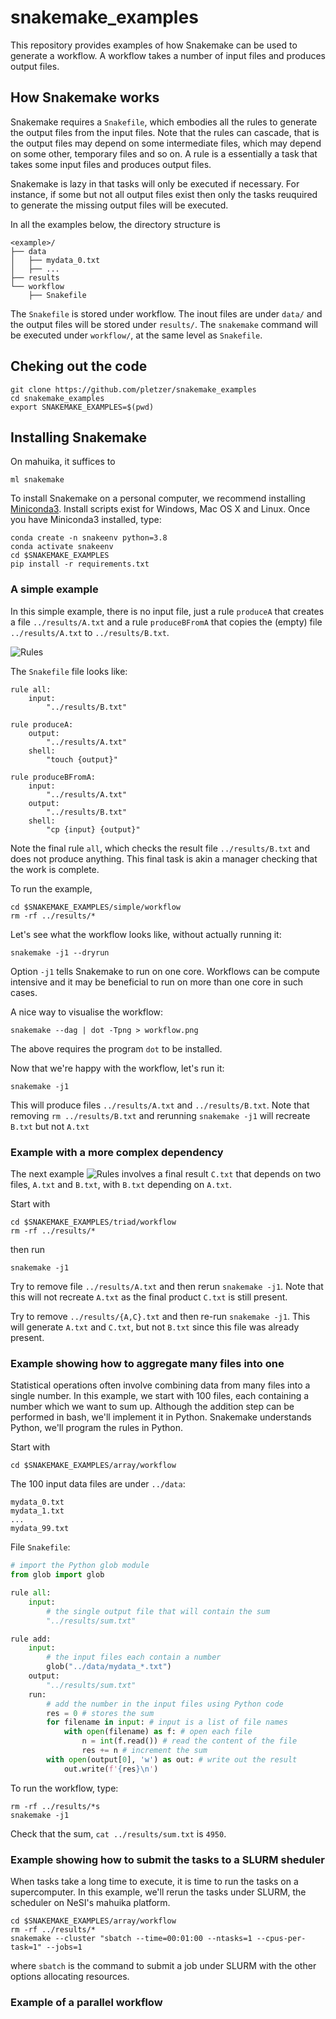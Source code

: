 # snakemake_examples

This repository provides examples of how Snakemake can be used to generate a workflow. A workflow takes a number of input files and produces output files.

## How Snakemake works

Snakemake requires a `Snakefile`, which embodies all the rules to generate the output files from the input files. Note that the rules can cascade, that is the output files may depend on some intermediate files, which may depend on some other, temporary files and so on. A rule is a essentially a task that takes some input files and produces output files. 

Snakemake is lazy in that tasks will only be executed if necessary. For instance, if some but not all output files exist then only the tasks reuquired to generate the missing output files will be executed.

In all the examples below, the directory structure is
```
<example>/
├── data
│   ├── mydata_0.txt
│   ├── ...
├── results
└── workflow
    ├── Snakefile
```
The `Snakefile` is stored under workflow. The inout files are under `data/` and the output files will be stored under `results/`. The `snakemake` command will be executed under `workflow/`, at the same level as `Snakefile`.


## Cheking out the code

```
git clone https://github.com/pletzer/snakemake_examples
cd snakemake_examples
export SNAKEMAKE_EXAMPLES=$(pwd)
```

## Installing Snakemake

On mahuika, it suffices to 
```
ml snakemake
```

To install Snakemake on a personal computer, we recommend installing [Miniconda3](https://docs.conda.io/projects/conda/en/latest/user-guide/install/download.html). 
Install scripts exist for Windows, Mac OS X and Linux. Once you have Miniconda3 installed, type:
```
conda create -n snakeenv python=3.8
conda activate snakeenv
cd $SNAKEMAKE_EXAMPLES
pip install -r requirements.txt
```

### A simple example

In this simple example, there is no input file, just a rule `produceA` that creates a file `../results/A.txt` and a rule `produceBFromA` that copies the (empty) file `../results/A.txt` to `../results/B.txt`. 

![Rules](https://github.com/pletzer/snakemake_examples/blob/main/images/simple/worflow.png)


The `Snakefile` file looks like:
```
rule all:
	input:
		"../results/B.txt"

rule produceA:
	output:
		"../results/A.txt"
	shell:
		"touch {output}"

rule produceBFromA:
	input:
		"../results/A.txt"
	output:
		"../results/B.txt"
	shell:
		"cp {input} {output}"
```
Note the final rule `all`, which checks the result file `../results/B.txt` and does not produce anything. This final task is akin a manager checking that the work is complete. 

To run the example, 
```
cd $SNAKEMAKE_EXAMPLES/simple/workflow
rm -rf ../results/*
```

Let's see what the workflow looks like, without actually running it:
```
snakemake -j1 --dryrun
```

Option `-j1` tells Snakemake to run on one core. Workflows can be compute intensive and it may be beneficial to run on more than one core in such cases.

A nice way to visualise the workflow:
```
snakemake --dag | dot -Tpng > workflow.png
```
The above requires the program `dot` to be installed.

Now that we're happy with the workflow, let's run it:
```
snakemake -j1
```

This will produce files `../results/A.txt` and `../results/B.txt`. Note that removing `rm ../results/B.txt` and rerunning `snakemake -j1` will recreate `B.txt` but not `A.txt`

### Example with a more complex dependency

The next example
![Rules](https://github.com/pletzer/snakemake_examples/blob/main/images/triad/workflow.png)
involves a final result `C.txt` that depends on two files, `A.txt` and `B.txt`, with `B.txt` depending on `A.txt`.

Start with 
```
cd $SNAKEMAKE_EXAMPLES/triad/workflow
rm -rf ../results/*
```
then run
```
snakemake -j1
```

Try to remove file `../results/A.txt` and then rerun `snakemake -j1`. Note that this will not recreate `A.txt` as the final product `C.txt` is still present. 

Try to remove `../results/{A,C}.txt` and then re-run `snakemake -j1`. This will generate `A.txt` and `C.txt`, but not `B.txt` since this file was already present.

### Example showing how to aggregate many files into one

Statistical operations often involve combining data from many files into a single number. In this example, we start with 100 files, each containing a number which we want to sum up. Although the addition step can be performed in bash, we'll implement it in Python. Snakemake understands Python, we'll program the rules in Python.

Start with 
```
cd $SNAKEMAKE_EXAMPLES/array/workflow
```
The 100 input data files are under `../data`:
```
mydata_0.txt
mydata_1.txt
...
mydata_99.txt
```

File `Snakefile`:
```Python
# import the Python glob module
from glob import glob

rule all:
	input:
		# the single output file that will contain the sum
		"../results/sum.txt"

rule add:
	input:
		# the input files each contain a number
		glob("../data/mydata_*.txt")
	output:
		"../results/sum.txt"
	run:
		# add the number in the input files using Python code
		res = 0 # stores the sum
		for filename in input: # input is a list of file names
			with open(filename) as f: # open each file
				n = int(f.read()) # read the content of the file
				res += n # increment the sum
		with open(output[0], 'w') as out: # write out the result
			out.write(f'{res}\n')
```

To run the workflow, type:
```
rm -rf ../results/*s
snakemake -j1
```
Check that the sum, `cat ../results/sum.txt` is `4950`. 


### Example showing how to submit the tasks to a SLURM sheduler

When tasks take a long time to execute, it is time to run the tasks on a supercomputer. In this example, we'll rerun the tasks under SLURM, the scheduler on NeSI's mahuika platform. 

```
cd $SNAKEMAKE_EXAMPLES/array/workflow
rm -rf ../results/*
snakemake --cluster "sbatch --time=00:01:00 --ntasks=1 --cpus-per-task=1" --jobs=1
```
where `sbatch` is the command to submit a job under SLURM with the other options allocating resources.

### Example of a parallel workflow





